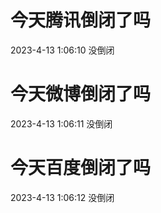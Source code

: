 # 今天腾讯倒闭了吗

2023-4-13 1:06:10 没倒闭

# 今天微博倒闭了吗

2023-4-13 1:06:11 没倒闭

# 今天百度倒闭了吗

2023-4-13 1:06:12 没倒闭

